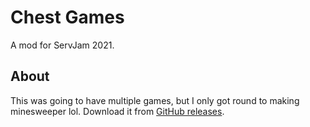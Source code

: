 # Chest Games
A mod for ServJam 2021.

## About
This was going to have multiple games, but I only got round to making minesweeper lol.
Download it from [GitHub releases](https://github.com/ashisbored/chest-games/releases).

